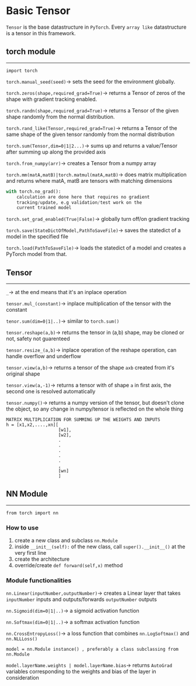 # Basic Tensor

`Tensor` is the base datastructure in `PyTorch`. Every `array like` datastructure is a tensor in this framework.

## torch module

---

`import torch`

`torch.manual_seed(seed)`&rarr; sets the seed for the environment globally.

`torch.zeros(shape,required_grad=True)`&rarr; returns a Tensor of zeros of the shape with gradient tracking enabled.

`torch.randn(shape,required_grad=True)`&rarr; returns a Tensor of the given shape randomly from the normal distribution.

`torch.rand_like(Tensor,required_grad=True)`&rarr; returns a Tensor of the same shape of the given tensor randomly from the normal distribution

`torch.sum(Tensor,dim=0|1|2...)`&rarr; sums up and returns a value/Tensor after summing up along the provided axis

`torch.from_numpy(arr)`&rarr; creates a Tensor from a numpy array

`torch.mm(matA,matB)|torch.matmul(matA,matB)`&rarr; does matrix multiplication and returns where matA, matB are tensors with matching dimensions

```python
with torch.no_grad():
    calculation are done here that requires no gradient  
    tracking/update, e.g validation/test work on the
    current trained model
```

`torch.set_grad_enabled(True|False)`&rarr; globally turn off/on gradient tracking

`torch.save(StateDictOfModel,PathToSaveFile)`&rarr; saves the statedict of a model in the specified file

`torch.load(PathToSaveFile)`&rarr; loads the statedict of a model and creates a PyTorch model from that.

## Tensor

---

`_`&rarr; at the end  means that it's an inplace operation 

`tensor.mul_(constant)`&rarr; inplace multiplication of the tensor with the constant

`tenor.sum(dim=0|1|..)`&rarr; similar to `torch.sum()`

`tensor.reshape(a,b)`&rarr; returns the tensor in (a,b) shape, may be cloned or not, safety not guarenteed

`tensor.resize_(a,b)`&rarr; inplace operation of the reshape operation, can handle overflow and underflow

`tensor.view(a,b)`&rarr; returns a tensor of the shape `axb` created from it's original shape

`tensor.view(a,-1)`&rarr; returns a tensor with of shape `a` in first axis, the second one is resolved automatically

`tensor.numpy()`&rarr; returns a numpy version of the tensor, but doesn't clone the object, so any change in numpy/tensor is reflected on the whole thing

```text
MATRIX MULTIPLICATION FOR SUMMING UP THE WEIGHTS AND INPUTS
h = [x1,x2,....,xn][
                    [w1],
                    [w2],
                    .
                    .
                    .
                    .
                    .
                    ,
                    [wn]
                    ]
```

## NN Module

---

`from torch import nn`

### How to use

1. create a new class and subclass `nn.Module`
2. inside `__init__(self):` of the new class, call `super().__init__()` at the very first line
3. create the architecture
4. override/create  `def forward(self,x)` method

### Module functionalities

`nn.Linear(inputNumber,outputNumber)`&rarr; creates a Linear layer that takes `inputNumber` inputs and outputs/forwards `outputNumber` outputs

`nn.Sigmoid(dim=0|1|..)`&rarr; a sigmoid activation function

`nn.Softmax(dim=0|1|..)`&rarr; a softmax activation function

`nn.CrossEntropyLoss()`&rarr; a loss function that combines `nn.LogSoftmax()` and `nn.NLLLoss()`

`model = nn.Module instance() , preferably a class subclassing from nn.Module`

`model.layerName.weights | model.layerName.bias`&rarr; returns `AutoGrad` variables corresponding to the weights and bias of the layer in consideration

